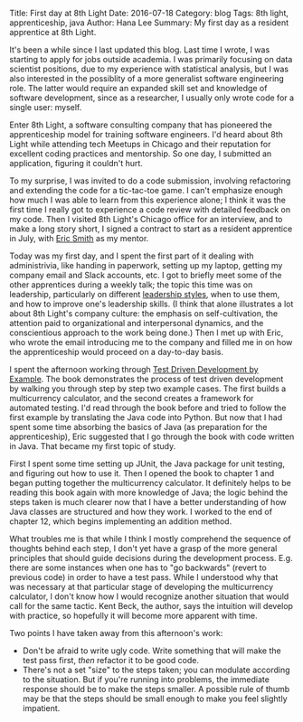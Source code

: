 Title: First day at 8th Light
Date: 2016-07-18
Category: blog
Tags: 8th light, apprenticeship, java
Author: Hana Lee
Summary: My first day as a resident apprentice at 8th Light.

It's been a while since I last updated this blog. Last time I wrote, I was
starting to apply for jobs outside academia. I was primarily focusing
on data scientist positions, due to my experience with statistical
analysis, but I was also interested in the possiblity of a more generalist
software engineering role. The latter would require an expanded skill set
and knowledge of software development, since as a researcher, I
usually only wrote code for a single user: myself.

Enter 8th Light, a software consulting company that has pioneered the
apprenticeship model for training software engineers. I'd heard about
8th Light while attending tech Meetups in Chicago and their reputation for
excellent coding practices and mentorship. So one day, I submitted an
application, figuring it couldn't hurt.

To my surprise, I was invited to do a code submission, involving
refactoring and extending the code for a tic-tac-toe game. I can't emphasize
enough how much I was able to learn from this experience alone; I think it
was the first time I really got to experience a code review with detailed
feedback on my code. Then I visited 8th Light's Chicago office for an
interview, and to make a long story short, I signed a contract to start as
a resident apprentice in July, with [Eric Smith](http://paytonrules.com) as
my mentor.

Today was my first day, and I spent the first part of it dealing with
administrivia, like handing in paperwork, setting up my laptop, getting my
company email and Slack accounts, etc. I got to briefly meet some of the
other apprentices during a weekly talk; the topic this time was on leadership,
particularly on different [leadership
styles](http://www.fastcompany.com/1838481/6-leadership-styles-and-when-you-should-use-them), 
when to use them, and how to improve one's leadership skills. (I think that
alone illustrates a lot about 8th Light's company culture: the emphasis on
self-cultivation, the attention paid to organizational and interpersonal
dynamics, and the conscientious approach to the work being done.) Then I met up
with Eric, who wrote the email introducing me to the company and filled
me in on how the apprenticeship would proceed on a day-to-day basis.

I spent the afternoon working through [Test Driven Development by
Example](https://www.amazon.com/Test-Driven-Development-Kent-Beck/dp/0321146530).
The book demonstrates the process of test driven development by
walking you through step by step two example cases. The first builds a
multicurrency calculator, and the second creates a framework for
automated testing. I'd read through the book before and tried to follow the
first example by translating the Java code into Python. But now that I had spent some time
absorbing the basics of Java (as preparation for the apprenticeship),
Eric suggested that I go through the book with code written in Java. That became
my first topic of study.

First I spent some time setting up JUnit, the Java package for unit testing,
and figuring out how to use it. Then I opened the book to chapter 1 and began
putting together the multicurrency calculator. It definitely helps to
be reading this book again with more knowledge of Java; the logic behind the
steps taken is much clearer now that I have a better understanding of how
Java classes are structured and how they work. I worked to the end of chapter
12, which begins implementing an addition method.

What troubles me is that while I think I mostly comprehend the sequence of
thoughts behind each step, I don't yet have a grasp of the more general
principles that should guide decisions during the development process. E.g. there
are some instances when one has to "go backwards" (revert to previous code) in
order to have a test pass. While I understood why that was necessary at that
particular stage of developing the multicurrency calculator, I don't
know how I would recognize another situation that would call for the same
tactic. Kent Beck, the author, says the intuition will develop with
practice, so hopefully it will become more apparent with time.

Two points I have taken away from this afternoon's work:

* Don't be afraid to write ugly code. Write something that will make the test
pass first, _then_ refactor it to be good code.
* There's not a set "size" to the steps taken; you can modulate according
to the situation. But if you're running into problems, the immediate response
should be to make the steps smaller. A possible rule of thumb may be that
the steps should be small enough to make you feel slightly impatient.

